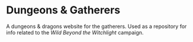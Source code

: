 # Dungeons & Gatherers

A dungeons & dragons website for the gatherers. Used as a repository for info related to the *Wild Beyond the Witchlight* campaign.